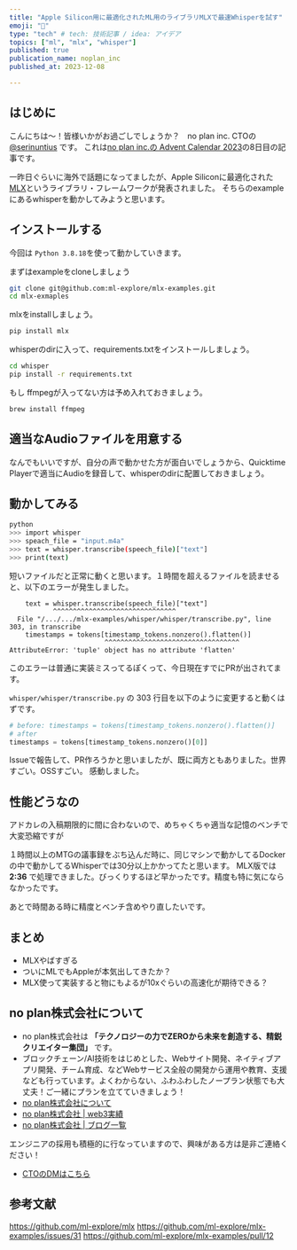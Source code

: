 ```yaml
---
title: "Apple Silicon用に最適化されたML用のライブラリMLXで最速Whisperを試す"
emoji: "🍣"
type: "tech" # tech: 技術記事 / idea: アイデア
topics: ["ml", "mlx", "whisper"]
published: true
publication_name: noplan_inc
published_at: 2023-12-08

---
```


## はじめに

こんにちは〜！皆様いかがお過ごしでしょうか？　no plan inc. CTOの [@serinuntius](https://twitter.com/_serinuntius) です。
これは[no plan inc.の Advent Calendar 2023](https://qiita.com/advent-calendar/2023/noplan_inc)の8日目の記事です。

一昨日ぐらいに海外で話題になってましたが、Apple Siliconに最適化された[MLX](https://github.com/ml-explore/mlx)というライブラリ・フレームワークが発表されました。
そちらのexampleにあるwhisperを動かしてみようと思います。

## インストールする
今回は `Python 3.8.18`を使って動かしていきます。

まずはexampleをcloneしましょう
```bash
git clone git@github.com:ml-explore/mlx-examples.git
cd mlx-exmaples
```

mlxをinstallしましょう。
```bash
pip install mlx
```

whisperのdirに入って、requirements.txtをインストールしましょう。

```bash
cd whisper
pip install -r requirements.txt
```

もし ffmpegが入ってない方は予め入れておきましょう。

```bash
brew install ffmpeg
```

## 適当なAudioファイルを用意する
なんでもいいですが、自分の声で動かせた方が面白いでしょうから、Quicktime Playerで適当にAudioを録音して、whisperのdirに配置しておきましょう。

## 動かしてみる
```bash
python
>>> import whisper
>>> speach_file = "input.m4a"
>>> text = whisper.transcribe(speech_file)["text"]
>>> print(text)
```

短いファイルだと正常に動くと思います。１時間を超えるファイルを読ませると、以下のエラーが発生しました。

```
    text = whisper.transcribe(speech_file)["text"]
           ^^^^^^^^^^^^^^^^^^^^^^^^^^^^^^^
  File "/.../.../mlx-examples/whisper/whisper/transcribe.py", line 303, in transcribe
    timestamps = tokens[timestamp_tokens.nonzero().flatten()]
                        ^^^^^^^^^^^^^^^^^^^^^^^^^^^^^^^^^^
AttributeError: 'tuple' object has no attribute 'flatten'
```

このエラーは普通に実装ミスってるぽくって、今日現在すでにPRが出されてます。

`whisper/whisper/transcribe.py` の 303 行目を以下のように変更すると動くはずです。

```python
# before: timestamps = tokens[timestamp_tokens.nonzero().flatten()]
# after
timestamps = tokens[timestamp_tokens.nonzero()[0]]
```

Issueで報告して、PR作ろうかと思いましたが、既に両方ともありました。世界すごい。OSSすごい。
感動しました。

## 性能どうなの
アドカレの入稿期限的に間に合わないので、めちゃくちゃ適当な記憶のベンチで大変恐縮ですが

１時間以上のMTGの議事録をぶち込んだ時に、同じマシンで動かしてるDockerの中で動かしてるWhisperでは30分以上かかってたと思います。
MLX版では **2:36** で処理できました。びっくりするほど早かったです。精度も特に気にならなかったです。

あとで時間ある時に精度とベンチ含めやり直したいです。

## まとめ

- MLXやばすぎる
- ついにMLでもAppleが本気出してきたか？
- MLX使って実装すると物にもよるが10xぐらいの高速化が期待できる？


## no plan株式会社について
- no plan株式会社は **「テクノロジーの力でZEROから未来を創造する、精鋭クリエイター集団」** です。
- ブロックチェーン/AI技術をはじめとした、Webサイト開発、ネイティブアプリ開発、チーム育成、などWebサービス全般の開発から運用や教育、支援なども行っています。よくわからない、ふわふわしたノープラン状態でも大丈夫！ご一緒にプランを立てていきましょう！
- [no plan株式会社について](https://noplan-inc.com)
- [no plan株式会社 | web3実績](https://noplan-inc.com/web3)
- [no plan株式会社 | ブログ一覧](https://noplan-inc.com/blog)

エンジニアの採用も積極的に行なっていますので、興味がある方は是非ご連絡ください！
- [CTOのDMはこちら](https://twitter.com/_serinuntius)


## 参考文献
https://github.com/ml-explore/mlx
https://github.com/ml-explore/mlx-examples/issues/31
https://github.com/ml-explore/mlx-examples/pull/12